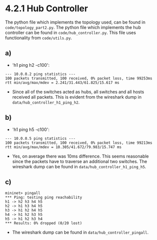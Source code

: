 4.2.1 Hub Controller
======================

The python file which implements the topology used, can be found in `code/topology_part2.py`.
The python file which implements the hub controller can be found in `code/hub_controller.py`. This file uses functionality from `code/utils.py`.

a)
----
- 'h1 ping h2 -c100':
~~~~~
--- 10.0.0.2 ping statistics ---
100 packets transmitted, 100 received, 0% packet loss, time 99253ms
rtt min/avg/max/mdev = 2.241/31.443/61.825/15.617 ms
~~~~~

- Since all of the switches acted as hubs, all switches and all hosts received all packets. This is evident from the wireshark dump in `data/hub_controller_h1_ping_h2`.

b)
----
- 'h1 ping h5 -c100':
~~~~~
--- 10.0.0.5 ping statistics ---
100 packets transmitted, 100 received, 0% packet loss, time 99213ms
rtt min/avg/max/mdev = 10.305/41.672/79.983/15.747 ms
~~~~~

- Yes, on average there was 10ms difference. This seems reasonable since the packets have to traverse an additional two switches. The wireshark dump can be found in `data/hub_controller_h1_ping_h5`.

c)
----

~~~~~
mininet> pingall
*** Ping: testing ping reachability
h1 -> h2 h3 h4 h5
h2 -> h1 h3 h4 h5
h3 -> h1 h2 h4 h5
h4 -> h1 h2 h3 h5
h5 -> h1 h2 h3 h4
*** Results: 0% dropped (0/20 lost)
~~~~~

- The wireshark dump can be found in `data/hub_controller_pingall`.